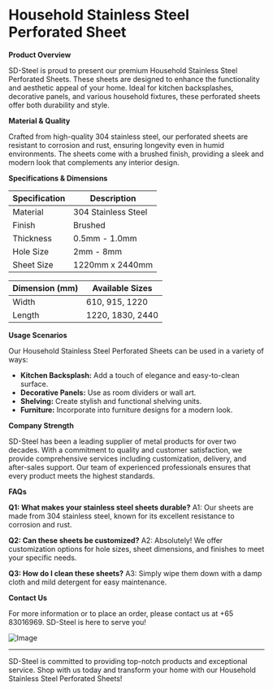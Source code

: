 # Household Stainless Steel Perforated Sheet

**Product Overview**

SD-Steel is proud to present our premium Household Stainless Steel Perforated Sheets. These sheets are designed to enhance the functionality and aesthetic appeal of your home. Ideal for kitchen backsplashes, decorative panels, and various household fixtures, these perforated sheets offer both durability and style.

**Material & Quality**

Crafted from high-quality 304 stainless steel, our perforated sheets are resistant to corrosion and rust, ensuring longevity even in humid environments. The sheets come with a brushed finish, providing a sleek and modern look that complements any interior design.

**Specifications & Dimensions**

| Specification | Description |
|---------------|-------------|
| Material      | 304 Stainless Steel |
| Finish        | Brushed     |
| Thickness     | 0.5mm - 1.0mm |
| Hole Size     | 2mm - 8mm   |
| Sheet Size    | 1220mm x 2440mm |

| Dimension (mm) | Available Sizes |
|----------------|-----------------|
| Width          | 610, 915, 1220  |
| Length         | 1220, 1830, 2440|

**Usage Scenarios**

Our Household Stainless Steel Perforated Sheets can be used in a variety of ways:
- **Kitchen Backsplash:** Add a touch of elegance and easy-to-clean surface.
- **Decorative Panels:** Use as room dividers or wall art.
- **Shelving:** Create stylish and functional shelving units.
- **Furniture:** Incorporate into furniture designs for a modern look.

**Company Strength**

SD-Steel has been a leading supplier of metal products for over two decades. With a commitment to quality and customer satisfaction, we provide comprehensive services including customization, delivery, and after-sales support. Our team of experienced professionals ensures that every product meets the highest standards.

**FAQs**

**Q1: What makes your stainless steel sheets durable?**
A1: Our sheets are made from 304 stainless steel, known for its excellent resistance to corrosion and rust.

**Q2: Can these sheets be customized?**
A2: Absolutely! We offer customization options for hole sizes, sheet dimensions, and finishes to meet your specific needs.

**Q3: How do I clean these sheets?**
A3: Simply wipe them down with a damp cloth and mild detergent for easy maintenance.

**Contact Us**

For more information or to place an order, please contact us at +65 83016969. SD-Steel is here to serve you!

![Image](https://github.com/user-attachments/assets/2567258e-e124-4816-932d-1809bd27ef0b)

---

SD-Steel is committed to providing top-notch products and exceptional service. Shop with us today and transform your home with our Household Stainless Steel Perforated Sheets!